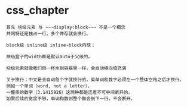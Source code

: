 # css_chapter
    首先 块级元素 与 ~~~display:block~~~ 不是一个概念
    共同特征是独占一行，多个并存就会换行。
    
    block级 inline级 inline-block内联；
    
    块级盒子的width都是默认auto于父级的。
    
    块级元素就像我们倒一杯水到容器里一样，会自动横向填充满
    
    关于换行：中文是会自动每个字就换行的，英单词和数字必须在一个整体空格之后才换行，
    例如一个单词（word, not a letter），
    一整串的数字（3.1415926）这两种都是连着不可中间断开的，
    如果后续的宽度不够，单词和数则整个都会到下一行，不会断开。
    
    